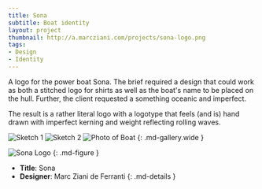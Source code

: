 ```yaml
---
title: Sona
subtitle: Boat identity
layout: project
thumbnail: http://a.marcziani.com/projects/sona-logo.png
tags:
- Design
- Identity
---
```


A logo for the power boat Sona. The brief required a design that could work as both a stitched logo for shirts as well as the boat's name to be placed on the hull. Further, the client requested a something oceanic and imperfect.

The result is a rather literal logo with a logotype that feels (and is) hand drawn with imperfect kerning and weight reflecting rolling waves. 

![Sketch 1][I1]
![Sketch 2][I2]
![Photo of Boat][I3]
{: .md-gallery.wide }

![Sona Logo][I4]
{: .md-figure }

* __Title__: Sona
* __Designer__: Marc Ziani de Ferranti
{: .md-details }


[I1]: http://a.marcziani.com/projects/sona-sketch-1.png
[I2]: http://a.marcziani.com/projects/sona-sketch-2.png
[I3]: http://a.marcziani.com/projects/sona-photo.jpg
[I4]: http://a.marcziani.com/projects/sona-logo.png
